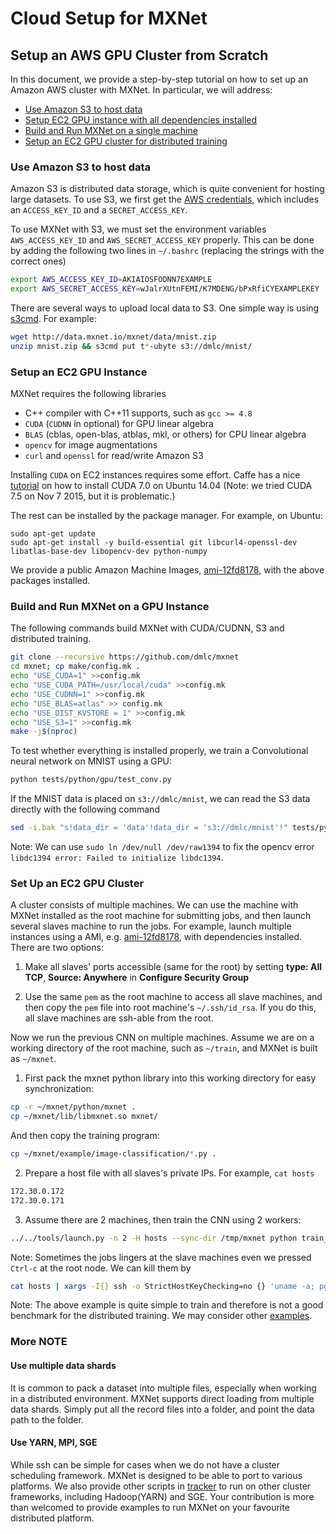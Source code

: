 # Cloud Setup for MXNet

## Setup an AWS GPU Cluster from Scratch

In this document, we provide a step-by-step tutorial on how to set up an Amazon AWS cluster with
MXNet. In particular, we will address:

- [Use Amazon S3 to host data](#use-amazon-s3-to-host-data)
- [Setup EC2 GPU instance with all dependencies installed](#setup-an-ec2-gpu-instance)
- [Build and Run MXNet on a single machine](#build-and-run-mxnet-on-a-gpu-instance)
- [Setup an EC2 GPU cluster for distributed training](#setup-an-ec2-gpu-cluster)

### Use Amazon S3 to host data

Amazon S3 is distributed data storage, which is quite convenient for hosting large datasets. To use S3, we first get the
[AWS credentials](http://docs.aws.amazon.com/AWSSimpleQueueService/latest/SQSGettingStartedGuide/AWSCredentials.html),
which includes an `ACCESS_KEY_ID` and a `SECRET_ACCESS_KEY`.

To use MXNet with S3, we must set the environment variables `AWS_ACCESS_KEY_ID` and
`AWS_SECRET_ACCESS_KEY` properly. This can be done by adding the following two lines in
`~/.bashrc` (replacing the strings with the correct ones)

```bash
export AWS_ACCESS_KEY_ID=AKIAIOSFODNN7EXAMPLE
export AWS_SECRET_ACCESS_KEY=wJalrXUtnFEMI/K7MDENG/bPxRfiCYEXAMPLEKEY
```

There are several ways to upload local data to S3. One simple way is using
[s3cmd](http://s3tools.org/s3cmd). For example:

```bash
wget http://data.mxnet.io/mxnet/data/mnist.zip
unzip mnist.zip && s3cmd put t*-ubyte s3://dmlc/mnist/
```

### Setup an EC2 GPU Instance

MXNet requires the following libraries

- C++ compiler with C++11 supports, such as `gcc >= 4.8`
- `CUDA` (`CUDNN` in optional) for GPU linear algebra
- `BLAS` (cblas, open-blas, atblas, mkl, or others) for CPU linear algebra
- `opencv` for image augmentations
- `curl` and `openssl` for read/write Amazon S3

Installing `CUDA` on EC2 instances requires some effort. Caffe has a nice
[tutorial](https://github.com/BVLC/caffe/wiki/Install-Caffe-on-EC2-from-scratch-(Ubuntu,-CUDA-7,-cuDNN))
on how to install CUDA 7.0 on Ubuntu 14.04 (Note: we tried CUDA 7.5 on Nov 7
2015, but it is problematic.)

The rest can be installed by the package manager. For example, on Ubuntu:

```
sudo apt-get update
sudo apt-get install -y build-essential git libcurl4-openssl-dev libatlas-base-dev libopencv-dev python-numpy
```

We provide a public Amazon Machine Images, [ami-12fd8178](https://console.aws.amazon.com/ec2/v2/home?region=us-east-1#LaunchInstanceWizard:ami=ami-12fd8178), with the above packages installed.


### Build and Run MXNet on a GPU Instance

The following commands build MXNet with CUDA/CUDNN, S3 and distributed
training.

```bash
git clone --recursive https://github.com/dmlc/mxnet
cd mxnet; cp make/config.mk .
echo "USE_CUDA=1" >>config.mk
echo "USE_CUDA_PATH=/usr/local/cuda" >>config.mk
echo "USE_CUDNN=1" >>config.mk
echo "USE_BLAS=atlas" >> config.mk
echo "USE_DIST_KVSTORE = 1" >>config.mk
echo "USE_S3=1" >>config.mk
make -j$(nproc)
```

To test whether everything is installed properly, we train a Convolutional neural network on MNIST using a GPU:

```bash
python tests/python/gpu/test_conv.py
```

If the MNIST data is placed on `s3://dmlc/mnist`, we can read the S3 data directly with the following command

```bash
sed -i.bak "s!data_dir = 'data'!data_dir = 's3://dmlc/mnist'!" tests/python/gpu/test_conv.py
```

Note: We can use `sudo ln /dev/null /dev/raw1394` to fix the opencv error `libdc1394 error: Failed to initialize libdc1394`.

### Set Up an EC2 GPU Cluster

A cluster consists of multiple machines. We can use the machine with MXNet
installed as the root machine for submitting jobs, and then launch several
slaves machine to run the jobs. For example, launch multiple instances using a
AMI, e.g.
[ami-12fd8178](https://console.aws.amazon.com/ec2/v2/home?region=us-east-1#LaunchInstanceWizard:ami=ami-12fd8178),
with dependencies installed. There are two options:

1. Make all slaves' ports accessible (same for the root) by setting **type: All TCP**,
   **Source: Anywhere** in **Configure Security Group**

2. Use the same `pem` as the root machine to access all slave machines, and
   then copy the `pem` file into root machine's `~/.ssh/id_rsa`. If you do this, all slave machines are ssh-able from the root.

Now we run the previous CNN on multiple machines. Assume we are on a working
directory of the root machine, such as `~/train`, and MXNet is built as `~/mxnet`.

1. First pack the mxnet python library into this working directory for easy
  synchronization:

  ```bash
  cp -r ~/mxnet/python/mxnet .
  cp ~/mxnet/lib/libmxnet.so mxnet/
  ```

  And then copy the training program:

  ```bash
  cp ~/mxnet/example/image-classification/*.py .
  ```

2. Prepare a host file with all slaves's private IPs. For example, `cat hosts`

  ```bash
  172.30.0.172
  172.30.0.171
  ```

3. Assume there are 2 machines, then train the CNN using 2 workers:

  ```bash
  ../../tools/launch.py -n 2 -H hosts --sync-dir /tmp/mxnet python train_mnist.py --kv-store dist_sync
  ```

Note: Sometimes the jobs lingers at the slave machines even we pressed `Ctrl-c`
at the root node. We can kill them by

```bash
cat hosts | xargs -I{} ssh -o StrictHostKeyChecking=no {} 'uname -a; pgrep python | xargs kill -9'
```

Note: The above example is quite simple to train and therefore is not a good
benchmark for the distributed training. We may consider other [examples](https://github.com/dmlc/mxnet/tree/master/example/image-classification).

### More NOTE
#### Use multiple data shards
It is common to pack a dataset into multiple files, especially when working in a distributed environment. MXNet supports direct loading from multiple data shards. Simply put all the record files into a folder, and point the data path to the folder.

#### Use YARN, MPI, SGE
While ssh can be simple for cases when we do not have a cluster scheduling framework. MXNet is designed to be able to port to various platforms.  We also provide other scripts in [tracker](https://github.com/dmlc/dmlc-core/tree/master/tracker) to run on other cluster frameworks, including Hadoop(YARN) and SGE. Your contribution is more than welcomed to provide examples to run MXNet on your favourite distributed platform.
